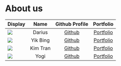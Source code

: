 # About us


Display |   Name   | Github Profile | Portfolio 
--------|:--------:|:--------------:|:---------:
![](https://via.placeholder.com/100.png?text=Photo) |  Darius  | [Github](https://github.com/dariusyawningwhiz) | [Portfolio](docs/team/johndoe.md)
![](https://via.placeholder.com/100.png?text=Photo) | Yik Bing |       [Github](Yikbing)       | [Portfolio](docs/team/johndoe.md)
![](https://via.placeholder.com/100.png?text=Photo) | Kim Tran | [Github](https://github.com/) | [Portfolio](docs/team/johndoe.md)
![](https://via.placeholder.com/100.png?text=Photo) | Yogi | [Github](https://github.com/IgoyAI) | [Portfolio](docs/team/johndoe.md)


